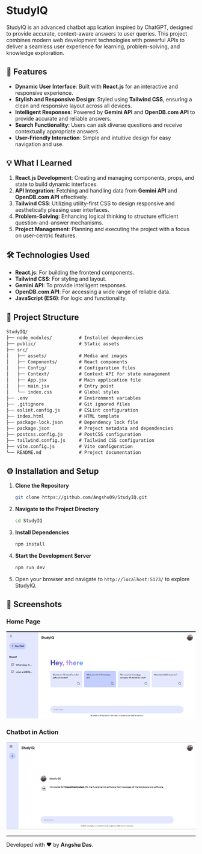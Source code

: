 # StudyIQ

StudyIQ is an advanced chatbot application inspired by ChatGPT, designed to provide accurate, context-aware answers to user queries. This project combines modern web development technologies with powerful APIs to deliver a seamless user experience for learning, problem-solving, and knowledge exploration.

## 🚀 Features

- **Dynamic User Interface**: Built with **React.js** for an interactive and responsive experience.
- **Stylish and Responsive Design**: Styled using **Tailwind CSS**, ensuring a clean and responsive layout across all devices.
- **Intelligent Responses**: Powered by **Gemini API** and **OpenDB.com API** to provide accurate and reliable answers.
- **Search Functionality**: Users can ask diverse questions and receive contextually appropriate answers.
- **User-Friendly Interaction**: Simple and intuitive design for easy navigation and use.

## 💡 What I Learned

1. **React.js Development**: Creating and managing components, props, and state to build dynamic interfaces.
2. **API Integration**: Fetching and handling data from **Gemini API** and **OpenDB.com API** effectively.
3. **Tailwind CSS**: Utilizing utility-first CSS to design responsive and aesthetically pleasing user interfaces.
4. **Problem-Solving**: Enhancing logical thinking to structure efficient question-and-answer mechanisms.
5. **Project Management**: Planning and executing the project with a focus on user-centric features.

## 🛠️ Technologies Used

- **React.js**: For building the frontend components.
- **Tailwind CSS**: For styling and layout.
- **Gemini API**: To provide intelligent responses.
- **OpenDB.com API**: For accessing a wide range of reliable data.
- **JavaScript (ES6)**: For logic and functionality.

## 📂 Project Structure

```
StudyIQ/
├── node_modules/          # Installed dependencies
├── public/                # Static assets
├── src/
│   ├── assets/            # Media and images
│   ├── Components/        # React components
│   ├── Config/            # Configuration files
│   ├── Context/           # Context API for state management
│   ├── App.jsx            # Main application file
│   ├── main.jsx           # Entry point
│   └── index.css          # Global styles
├── .env                   # Environment variables
├── .gitignore             # Git ignored files
├── eslint.config.js       # ESLint configuration
├── index.html             # HTML template
├── package-lock.json      # Dependency lock file
├── package.json           # Project metadata and dependencies
├── postcss.config.js      # PostCSS configuration
├── tailwind.config.js     # Tailwind CSS configuration
├── vite.config.js         # Vite configuration
└── README.md              # Project documentation
```

## ⚙️ Installation and Setup

1. **Clone the Repository**
   ```bash
   git clone https://github.com/Angshu09/StudyIQ.git
   ```

2. **Navigate to the Project Directory**
   ```bash
   cd StudyIQ
   ```

3. **Install Dependencies**
   ```bash
   npm install
   ```

4. **Start the Development Server**
   ```bash
   npm run dev
   ```

5. Open your browser and navigate to `http://localhost:5173/` to explore StudyIQ.

## 📸 Screenshots

### Home Page
![Home Page](src/assets/screenshots/homepage.png)

### Chatbot in Action
![Chatbot](src/assets/screenshots/chatbot.png)


---

Developed with ❤️ by **Angshu Das**.